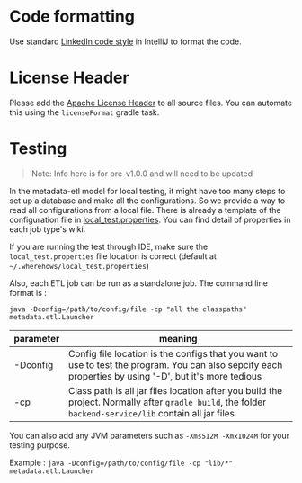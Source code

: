 # Code formatting
Use standard [LinkedIn code style](LinkedIn%20Style.xml) in IntelliJ to format the code.

# License Header
Please add the [Apache License Header](license_header.txt) to all source files. You can automate this using the `licenseFormat` gradle task.

# Testing
> Note: Info here is for pre-v1.0.0 and will need to be updated

In the metadata-etl model for local testing, it might have too many steps to set up a database and make all the configurations. So we provide a way to read all configurations from a local file. There is already a template of the configuration file in [local_test.properties](https://github.com/linkedin/WhereHows/blob/master/metadata-etl/src/main/resources/local_test.properties.template). You can find detail of properties in each job type's wiki.

If you are running the test through IDE, make sure the `local_test.properties` file location is correct (default at `~/.wherehows/local_test.properties`)

Also, each ETL job can be run as a standalone job. The command line format is :

`java -Dconfig=/path/to/config/file -cp "all the classpaths" metadata.etl.Launcher`

| parameter | meaning |
| -----|-----|
| -Dconfig | Config file location is the configs that you want to use to test the program. You can also sepcify each properties by using '-D', but it's more tedious|
| -cp | Class path is all jar files location after you build the project. Normally after `gradle build`, the folder `backend-service/lib` contain all jar files |

You can also add any JVM parameters such as `-Xms512M -Xmx1024M` for your testing purpose.

Example :
`java -Dconfig=/path/to/config/file -cp "lib/*" metadata.etl.Launcher`
